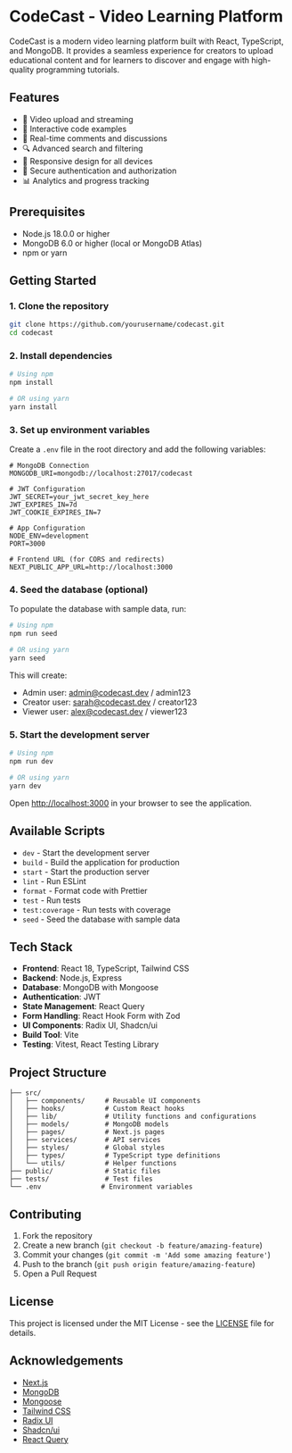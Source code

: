 # CodeCast - Video Learning Platform

CodeCast is a modern video learning platform built with React, TypeScript, and MongoDB. It provides a seamless experience for creators to upload educational content and for learners to discover and engage with high-quality programming tutorials.

## Features

- 🎥 Video upload and streaming
- 📝 Interactive code examples
- 💬 Real-time comments and discussions
- 🔍 Advanced search and filtering
- 📱 Responsive design for all devices
- 🔐 Secure authentication and authorization
- 📊 Analytics and progress tracking

## Prerequisites

- Node.js 18.0.0 or higher
- MongoDB 6.0 or higher (local or MongoDB Atlas)
- npm or yarn

## Getting Started

### 1. Clone the repository

```bash
git clone https://github.com/yourusername/codecast.git
cd codecast
```

### 2. Install dependencies

```bash
# Using npm
npm install

# OR using yarn
yarn install
```

### 3. Set up environment variables

Create a `.env` file in the root directory and add the following variables:

```env
# MongoDB Connection
MONGODB_URI=mongodb://localhost:27017/codecast

# JWT Configuration
JWT_SECRET=your_jwt_secret_key_here
JWT_EXPIRES_IN=7d
JWT_COOKIE_EXPIRES_IN=7

# App Configuration
NODE_ENV=development
PORT=3000

# Frontend URL (for CORS and redirects)
NEXT_PUBLIC_APP_URL=http://localhost:3000
```

### 4. Seed the database (optional)

To populate the database with sample data, run:

```bash
# Using npm
npm run seed

# OR using yarn
yarn seed
```

This will create:
- Admin user: admin@codecast.dev / admin123
- Creator user: sarah@codecast.dev / creator123
- Viewer user: alex@codecast.dev / viewer123

### 5. Start the development server

```bash
# Using npm
npm run dev

# OR using yarn
yarn dev
```

Open [http://localhost:3000](http://localhost:3000) in your browser to see the application.

## Available Scripts

- `dev` - Start the development server
- `build` - Build the application for production
- `start` - Start the production server
- `lint` - Run ESLint
- `format` - Format code with Prettier
- `test` - Run tests
- `test:coverage` - Run tests with coverage
- `seed` - Seed the database with sample data

## Tech Stack

- **Frontend**: React 18, TypeScript, Tailwind CSS
- **Backend**: Node.js, Express
- **Database**: MongoDB with Mongoose
- **Authentication**: JWT
- **State Management**: React Query
- **Form Handling**: React Hook Form with Zod
- **UI Components**: Radix UI, Shadcn/ui
- **Build Tool**: Vite
- **Testing**: Vitest, React Testing Library

## Project Structure

```
├── src/
│   ├── components/     # Reusable UI components
│   ├── hooks/          # Custom React hooks
│   ├── lib/            # Utility functions and configurations
│   ├── models/         # MongoDB models
│   ├── pages/          # Next.js pages
│   ├── services/       # API services
│   ├── styles/         # Global styles
│   ├── types/          # TypeScript type definitions
│   └── utils/          # Helper functions
├── public/             # Static files
├── tests/              # Test files
└── .env               # Environment variables
```

## Contributing

1. Fork the repository
2. Create a new branch (`git checkout -b feature/amazing-feature`)
3. Commit your changes (`git commit -m 'Add some amazing feature'`)
4. Push to the branch (`git push origin feature/amazing-feature`)
5. Open a Pull Request

## License

This project is licensed under the MIT License - see the [LICENSE](LICENSE) file for details.

## Acknowledgements

- [Next.js](https://nextjs.org/)
- [MongoDB](https://www.mongodb.com/)
- [Mongoose](https://mongoosejs.com/)
- [Tailwind CSS](https://tailwindcss.com/)
- [Radix UI](https://www.radix-ui.com/)
- [Shadcn/ui](https://ui.shadcn.com/)
- [React Query](https://tanstack.com/query/latest)
